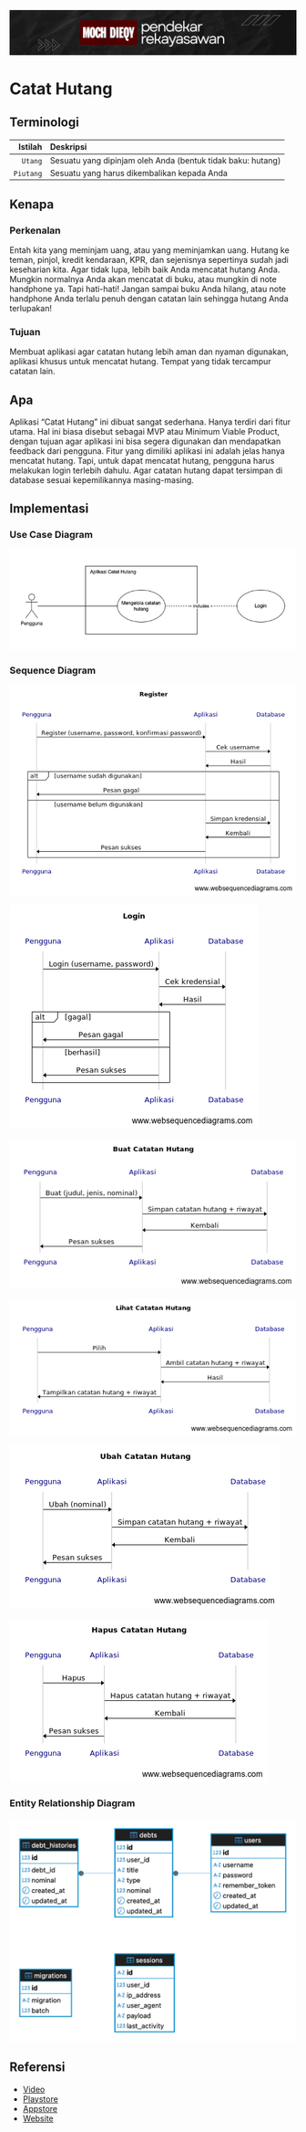 ![Alt text](../images/banner.png?raw=true "Banner")

# Catat Hutang

## Terminologi

| Istilah       | Deskripsi     |
| ------------: | :------------ |
| `Utang` | Sesuatu yang dipinjam oleh Anda (bentuk tidak baku: hutang) |
| `Piutang` | Sesuatu yang harus dikembalikan kepada Anda |

## Kenapa

### Perkenalan

Entah kita yang meminjam uang, atau yang meminjamkan uang. Hutang ke teman, pinjol, kredit kendaraan, KPR, dan sejenisnya sepertinya sudah jadi keseharian kita. Agar tidak lupa, lebih baik Anda mencatat hutang Anda. Mungkin normalnya Anda akan mencatat di buku, atau mungkin di note handphone ya. Tapi hati-hati! Jangan sampai buku Anda hilang, atau note handphone Anda terlalu penuh dengan catatan lain sehingga hutang Anda terlupakan!

### Tujuan

Membuat aplikasi agar catatan hutang lebih aman dan nyaman digunakan, aplikasi khusus untuk mencatat hutang. Tempat yang tidak tercampur catatan lain.

## Apa

Aplikasi “Catat Hutang” ini dibuat sangat sederhana. Hanya terdiri dari fitur utama. Hal ini biasa disebut sebagai MVP atau Minimum Viable Product, dengan tujuan agar aplikasi ini bisa segera digunakan dan mendapatkan feedback dari pengguna. Fitur yang dimiliki aplikasi ini adalah jelas hanya mencatat hutang. Tapi, untuk dapat mencatat hutang, pengguna harus melakukan login terlebih dahulu. Agar catatan hutang dapat tersimpan di database sesuai kepemilikannya masing-masing.

## Implementasi

### Use Case Diagram

![Alt text](../images/catathutang/use-case.jpg?raw=true "Use Case Diagram")

### Sequence Diagram

![Alt text](../images/catathutang/register.png?raw=true "Register Sequence Diagram")

![Alt text](../images/catathutang/login.png?raw=true "Login Sequence Diagram")

![Alt text](../images/catathutang/buat.png?raw=true "Buat Catatan Hutang Sequence Diagram")

![Alt text](../images/catathutang/lihat.png?raw=true "Lihat Catatan Hutang Sequence Diagram")

![Alt text](../images/catathutang/ubah.png?raw=true "Ubah Catatan Hutang Sequence Diagram")

![Alt text](../images/catathutang/hapus.png?raw=true "Hapus Catatan Hutang Sequence Diagram")

### Entity Relationship Diagram

![Alt text](../images/catathutang/erd.png?raw=true "Entity Relationship Diagram")

## Referensi

* [Video](https://www.youtube.com/@MochDieqy)
* [Playstore](https://play.google.com/store/apps/details?id=com.jagonyamvp.catathutang.app&hl=id)
* [Appstore](https://catathutang.jagonyamvp.com)
* [Website](https://catathutang.jagonyamvp.com)